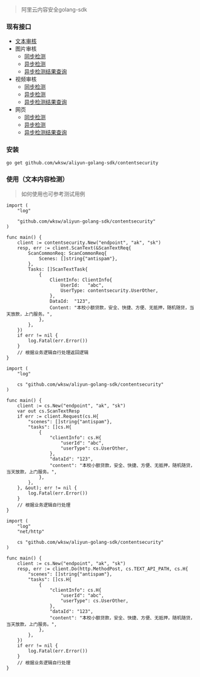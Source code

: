 > 阿里云内容安全golang-sdk


### 现有接口

- [文本审核](https://help.aliyun.com/document_detail/70439.html?spm=a2c4g.11186623.6.701.24554850Tz6viw)
- 图片审核
  - [同步检测](https://help.aliyun.com/document_detail/70292.html?spm=a2c4g.11186623.6.628.6f3c3860Jp6Yxn)
  - [异步检测](https://help.aliyun.com/document_detail/70430.html?spm=a2c4g.11186623.6.629.21114cacMpmTvK)
  - [异步检测结果查询](https://help.aliyun.com/document_detail/70430.html?spm=a2c4g.11186623.6.629.105f4cac4rKyID#title-4tb-bxu-pxg)
- 视频审核
  - [同步检测](https://help.aliyun.com/document_detail/87391.html?spm=a2c4g.11186623.6.688.45503698sWHa5N)
  - [异步检测](https://help.aliyun.com/document_detail/70436.html?spm=a2c4g.11186623.6.689.62804cacEtu1Vp)
  - [异步检测结果查询](https://help.aliyun.com/document_detail/70436.html?spm=a2c4g.11186623.6.689.41acaba5vQq6rf#title-4w9-nwq-fyn)
- 网页
  - [同步检测](https://help.aliyun.com/document_detail/193660.html?spm=a2c4g.11186623.6.713.2f121e911m71CY)
  - [异步检测](https://help.aliyun.com/document_detail/193661.html?spm=a2c4g.11186623.6.714.54811e91AH4CAF)
  - [异步检测结果查询](https://help.aliyun.com/document_detail/193662.html?spm=a2c4g.11186623.6.715.7dbf7baesOBT1d)


### 安装

```bash
go get github.com/wksw/aliyun-golang-sdk/contentsecurity
```

### 使用（文本内容检测）

> 如何使用也可参考测试用例

```golang
import (
    "log"

    "github.com/wksw/aliyun-golang-sdk/contentsecurity"
)

func main() {
    client := contentsecurity.New("endpoint", "ak", "sk")
    resp, err := client.ScanText(&ScanTextReq{
        ScanCommonReq: ScanCommonReq{
            Scenes: []string{"antispam"},
        },
        Tasks: []ScanTextTask{
            {
                ClientInfo: ClientInfo{
                    UserId:   "abc",
                    UserType: contentsecurity.UserOther,
                },
                DataId:  "123",
                Content: "本校小额贷款，安全、快捷、方便、无抵押，随机随贷，当天放款，上门服务。",
            },
        },
    })
    if err != nil {
        log.Fatal(err.Error())
    }
    // 根据业务逻辑自行处理返回逻辑
}
```

```golang
import (
    "log"

    cs "github.com/wksw/aliyun-golang-sdk/contentsecurity"
)

func main() {
    client := cs.New("endpoint", "ak", "sk")
    var out cs.ScanTextResp
    if err := client.Request(cs.H{
        "scenes": []string{"antispam"},
        "tasks": []cs.H{
            {
                "clientInfo": cs.H{
                    "userId": "abc",
                    "userType": cs.UserOther,
                },
                "dataId": "123",
                "content": "本校小额贷款，安全、快捷、方便、无抵押，随机随贷，当天放款，上门服务。",
            },
        },
    }, &out); err != nil {
        log.Fatal(err.Error())
    }
    // 根据业务逻辑自行处理
}
```

```golang
import (
    "log"
    "net/http"

    cs "github.com/wksw/aliyun-golang-sdk/contentsecurity"
)

func main() {
    client := cs.New("endpoint", "ak", "sk")
    resp, err := client.Do(http.MethodPost, cs.TEXT_API_PATH, cs.H{
        "scenes": []string{"antispam"},
        "tasks": []cs.H{
            {
                "clientInfo": cs.H{
                    "userId": "abc",
                    "userType": cs.UserOther,
                },
                "dataId": "123",
                "content": "本校小额贷款，安全、快捷、方便、无抵押，随机随贷，当天放款，上门服务。",
            },
        },
    })
    if err != nil {
        log.Fatal(err.Error())
    }
    // 根据业务逻辑自行处理
}
```